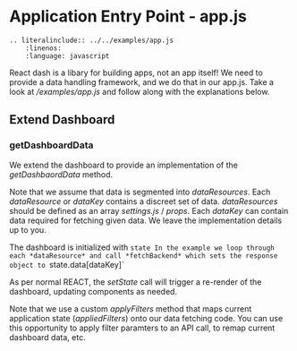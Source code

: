 # Application Entry Point - app.js
```eval_rst
.. literalinclude:: ../../examples/app.js
    :linenos:
    :language: javascript
```
React dash is a libary for building apps, not an app itself! We need to provide a data handling framework, and we do that in our app.js. Take a look at */examples/app.js* and follow along with the explanations below.

## Extend Dashboard

### getDashboardData
We extend the dashboard to provide an implementation of the *getDashbaordData* method. 

Note that we assume that data is segmented into *dataResources*. Each *dataResource* or *dataKey* contains a discreet set of data. *dataResources* should be defined as an array *settings.js* / *props*. Each *dataKey* can contain data required for fetching given data. We leave the implementation details up to you.

The dashboard is initialized with `state
In the example we loop through each *dataResource* and call *fetchBackend* which sets the response object to `state.data[dataKey]`

As per normal REACT, the *setState* call will trigger a re-render of the dashboard, updating components as needed.

Note that we use a custom *applyFilters* method that maps current application state (*appliedFilters*) onto our data fetching code. You can use this opportunity to apply filter paramters to an API call, to remap current dashboard data, etc.
